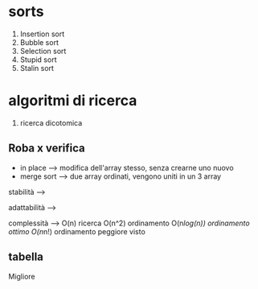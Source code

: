 # sorts
1. Insertion sort
2. Bubble sort
3. Selection sort
4. Stupid sort
5. Stalin sort

# algoritmi di ricerca
1. ricerca dicotomica

## Roba x verifica
- in place --> modifica dell'array stesso, senza crearne uno nuovo
- merge sort --> due array ordinati, vengono uniti in un 3 array

stabilità --> 

adattabilità -->

complessità --> O(n) ricerca O(n^2) ordinamento O(n*log(n)) ordinamento ottimo O(n*n!) ordinamento peggiore visto


## tabella
Migliore 
